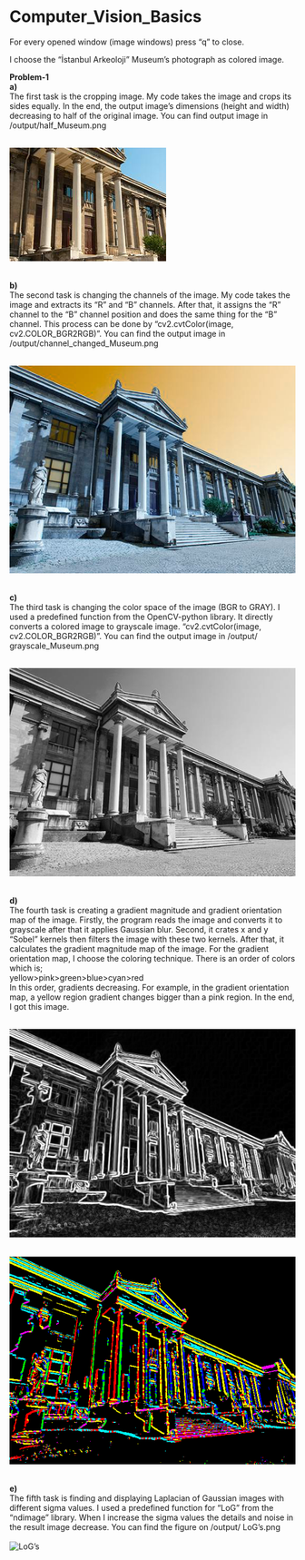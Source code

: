 # Computer_Vision_Basics


For every opened window (image windows) press “q” to close.

I choose the “İstanbul Arkeoloji” Museum’s photograph as colored image.


**Problem-1** <br/>
**a)**<br/>
The first task is the cropping image. My code takes the image and crops its sides equally. In the end, the output image’s dimensions (height and width) decreasing to half of the original image. You can find output image in /output/half_Museum.png  <br/><br/>
    
![Half Museum](/output/half_Museum.png)
<br/><br/>


**b)** <br/>
The second task is changing the channels of the image. My code takes the image and extracts its “R” and “B” channels. After that, it assigns the “R” channel to the “B” channel position and does the same thing for the “B” channel. This process can be done by “cv2.cvtColor(image, cv2.COLOR_BGR2RGB)”. You can find the output image in /output/channel_changed_Museum.png<br/><br/>

![channel_changed_Museum](/output/channel_changed_Museum.png)
<br/><br/>

**c)** <br/>
The third task is changing the color space of the image (BGR to GRAY). I used a predefined function from the OpenCV-python library. It directly converts a colored image to grayscale image. “cv2.cvtColor(image, cv2.COLOR_BGR2RGB)”. You can find the output image in /output/ grayscale_Museum.png <br/><br/>

![grayscale_Museum](/output/grayscale_Museum.png)
<br/><br/>

**d)**<br/>
The fourth task is creating a gradient magnitude and gradient orientation map of the image. Firstly, the program reads the image and converts it to grayscale after that it applies Gaussian blur. Second, it crates x and y “Sobel” kernels then filters the image with these two kernels. After that, it calculates the gradient magnitude map of the image. For the gradient orientation map, I choose the coloring technique. There is an order of colors which is; <br/>
yellow>pink>green>blue>cyan>red <br/>
In this order, gradients decreasing. For example, in the gradient orientation map, a yellow region gradient changes bigger than a pink region. In the end, I got this image.<br/><br/>

![gradient_magnitude](/output/gradient_magnitude.png)<br/><br/>

![Gradient_orientation](/output/Gradient_orientation.png)<br/><br/>


**e)**<br/>
The fifth task is finding and displaying Laplacian of Gaussian images with different sigma values. I used a predefined function for “LoG” from the “ndimage” library. When I increase the sigma values the details and noise in the result image decrease. You can find the figure on /output/ LoG’s.png<br/><br/>
![LoG’s](/output/LoG’s.png)
<br/><br/>


